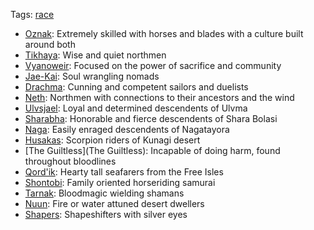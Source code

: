 Tags: [race](Races)

- [Oznak](Oznak): Extremely skilled with horses and blades with a culture built around both
- [Tikhaya](Tikhaya): Wise and quiet northmen
- [Vyanoweir](Vyanoweir): Focused on the power of sacrifice and community
- [Jae-Kai](Jae-Kai): Soul wrangling nomads
- [Drachma](Drachma): Cunning and competent sailors and duelists
- [Neth](Neth): Northmen with connections to their ancestors and the wind  
- [Ulvsjael](Ulvsjael): Loyal and determined descendents of Ulvma
- [Sharabha](Sharabha): Honorable and fierce descendents of Shara Bolasi
- [Naga](Naga): Easily enraged descendents of Nagatayora
- [Husakas](Husakas): Scorpion riders of Kunagi desert
- [The Guiltless](The Guiltless): Incapable of doing harm, found throughout bloodlines
- [Qord'ik](Qord'ik): Hearty tall seafarers from the Free Isles
- [Shontobi](Shontobi): Family oriented horseriding samurai
- [Tarnak](Tarnak): Bloodmagic wielding shamans
- [Nuun](Nuun): Fire or water attuned desert dwellers
- [Shapers](Shapers): Shapeshifters with silver eyes

